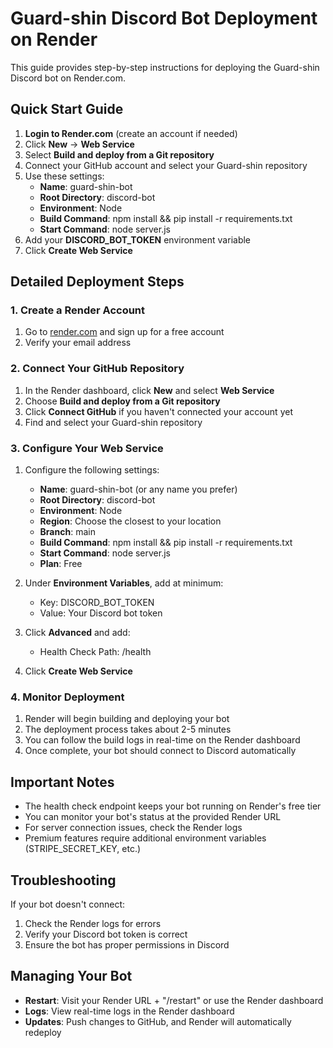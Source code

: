 # Guard-shin Discord Bot Deployment on Render

This guide provides step-by-step instructions for deploying the Guard-shin Discord bot on Render.com.

## Quick Start Guide

1. **Login to Render.com** (create an account if needed)
2. Click **New** → **Web Service**
3. Select **Build and deploy from a Git repository**
4. Connect your GitHub account and select your Guard-shin repository
5. Use these settings:
   - **Name**: guard-shin-bot
   - **Root Directory**: discord-bot
   - **Environment**: Node
   - **Build Command**: npm install && pip install -r requirements.txt
   - **Start Command**: node server.js
6. Add your **DISCORD_BOT_TOKEN** environment variable
7. Click **Create Web Service**

## Detailed Deployment Steps

### 1. Create a Render Account

1. Go to [render.com](https://render.com) and sign up for a free account
2. Verify your email address

### 2. Connect Your GitHub Repository

1. In the Render dashboard, click **New** and select **Web Service**
2. Choose **Build and deploy from a Git repository**
3. Click **Connect GitHub** if you haven't connected your account yet
4. Find and select your Guard-shin repository

### 3. Configure Your Web Service

1. Configure the following settings:
   - **Name**: guard-shin-bot (or any name you prefer)
   - **Root Directory**: discord-bot
   - **Environment**: Node
   - **Region**: Choose the closest to your location
   - **Branch**: main
   - **Build Command**: npm install && pip install -r requirements.txt
   - **Start Command**: node server.js
   - **Plan**: Free

2. Under **Environment Variables**, add at minimum:
   - Key: DISCORD_BOT_TOKEN
   - Value: Your Discord bot token

3. Click **Advanced** and add:
   - Health Check Path: /health

4. Click **Create Web Service**

### 4. Monitor Deployment

1. Render will begin building and deploying your bot
2. The deployment process takes about 2-5 minutes
3. You can follow the build logs in real-time on the Render dashboard
4. Once complete, your bot should connect to Discord automatically

## Important Notes

- The health check endpoint keeps your bot running on Render's free tier
- You can monitor your bot's status at the provided Render URL
- For server connection issues, check the Render logs
- Premium features require additional environment variables (STRIPE_SECRET_KEY, etc.)

## Troubleshooting

If your bot doesn't connect:
1. Check the Render logs for errors
2. Verify your Discord bot token is correct
3. Ensure the bot has proper permissions in Discord

## Managing Your Bot

- **Restart**: Visit your Render URL + "/restart" or use the Render dashboard
- **Logs**: View real-time logs in the Render dashboard
- **Updates**: Push changes to GitHub, and Render will automatically redeploy